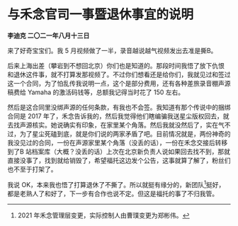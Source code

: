 # 与禾念官司一事暨退休事宜的说明
**李迪克	二〇二一年八月十三日**

来了好奇宝宝们。我 5 月视频做了一半，录音越说越气视频发出去准是撕B。

后来上海出差（攀岩到不想回北京）你们也是知道的。那段时间我悟了放下仇恨
和退休这件事，就不打算发那视频了。不过你们想看还是给你们，我就见过和签过这一个合同，为了怕乱传我说明一点，这个是部分费用，还有各种差旅录音棚声源稿费给 Yamaha 的激活码钱等，总额我记得当时花了 150 左右。

然后是这合同里没绑声源的任何条款，有我也不会签。我知道有那个传说中的捆绑合同是 2017 年了，禾念告诉我的，然后我觉得他们瞎编骗我送星尘版权回去，就去找声源核实。她说确实有印象，在家里某个角落。然后我就没然后了，实在气不过，为了星尘死磕到底，就是你们说的两家矛盾了吧。目前情况就是，两份神奇的我没见过的合同，一份在声源家里某个角落（没丢的话），一份在禾念交接后转移到了B 站档案库（大概？没丢的话）上次在北京新负责人说如果回去找不到，那就直接没事了，找到就给销毁了，希望福托这边发个公告，这事就算了解了，粉丝们也不至于打架了。

我说 OK，本来我也悟了打算退休了不撕了。所以就挺有缘分的，新团队[^1]挺好，都是老熟人了和好了，下一步有合作也说不定。但这是福托的事了不归我管。

[^1]: 2021 年禾念管理层变更，实际控制人由曹璞变更为郑彬伟。
